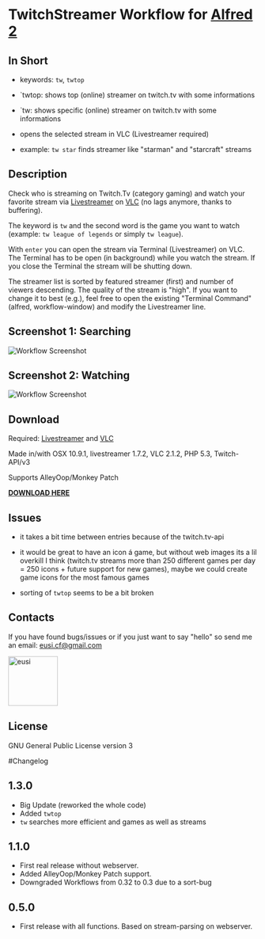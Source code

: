 TwitchStreamer Workflow for [Alfred 2](http://www.alfredapp.com)
==============================

## In Short
* keywords: `tw`, `twtop`

* `twtop: shows top (online) streamer on twitch.tv with some informations

* `tw: shows specific (online) streamer on twitch.tv with some informations

* opens the selected stream in VLC (Livestreamer required)

* example: `tw star` finds streamer like "starman" and "starcraft" streams


## Description

Check who is streaming on Twitch.Tv (category gaming) and watch your favorite stream via [Livestreamer](https://github.com/chrippa/livestreamer) on [VLC](http://www.videolan.org/vlc/index.html) (no lags anymore, thanks to buffering).

The keyword is `tw` and the second word is the game you want to watch (example: `tw league of legends` or simply `tw league`).

With `enter` you can open the stream via Terminal (Livestreamer) on VLC. The Terminal has to be open (in background) while you watch the stream. If you close the Terminal the stream will be shutting down.

The streamer list is sorted by featured streamer (first) and number of viewers descending. The quality of the stream is "high". If you want to change it to best (e.g.), feel free to open the existing "Terminal Command" (alfred, workflow-window) and modify the Livestreamer line.


## Screenshot 1: Searching
![Workflow Screenshot](https://github.com/eusi/alfred2-twitch-streamer/blob/master/screenshots/workflow1.jpg?raw=true)

## Screenshot 2: Watching
![Workflow Screenshot](https://github.com/eusi/alfred2-twitch-streamer/blob/master/screenshots/workflow2.jpg?raw=true)


## Download

Required: [Livestreamer](https://github.com/chrippa/livestreamer) and [VLC](http://www.videolan.org/vlc/index.html)

Made in/with OSX 10.9.1, livestreamer 1.7.2, VLC 2.1.2, PHP 5.3, Twitch-API/v3

Supports AlleyOop/Monkey Patch

**[DOWNLOAD HERE](https://github.com/eusi/alfred2-twitch-streamer/blob/master/workflow/TwitchStreamer.alfredworkflow?raw=true)**


## Issues

* it takes a bit time between entries because of the twitch.tv-api

* it would be great to have an icon á game, but without web images its a lil overkill I think (twitch.tv streams more than 250 different games per day = 250 icons + future support for new games), maybe we could create game icons for the most famous games

* sorting of `twtop` seems to be a bit broken


## Contacts

If you have found bugs/issues or if you just want to say "hello" so send me an email: eusi.cf@gmail.com

<a href="https://github.com/eusi"><img src="https://2.gravatar.com/avatar/d954b2ec10b10436505ae62fe972df97?d=https%3A%2F%2Fidenticons.github.com%2Fe098fc2b57681a6f25ba17badf99aa6f.png&r=x&s=440" alt="eusi" title="eusi" width="100" height="100"></a>


## License

GNU General Public License version 3



#Changelog

## 1.3.0

* Big Update (reworked the whole code)
* Added `twtop`
* `tw` searches more efficient and games as well as streams


## 1.1.0

* First real release without webserver.
* Added AlleyOop/Monkey Patch support.
* Downgraded Workflows from 0.32 to 0.3 due to a sort-bug


## 0.5.0

* First release with all functions. Based on stream-parsing on webserver.
